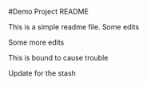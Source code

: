 #Demo Project README

This is a simple readme file.
Some edits

Some more edits

This is bound to cause trouble

Update for the stash
